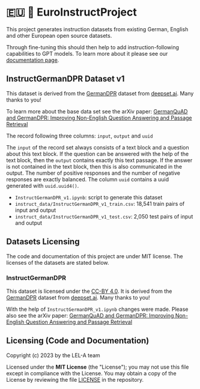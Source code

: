 # 🇪🇺 💬 EuroInstructProject
This project generates instruction datasets from existing German,
English and other European open source datasets.

Through fine-tuning this should then help to add instruction-following capabilities
to GPT models. To learn more about it please see our
[documentation page](https://github.com/LEL-A/doc).

## InstructGermanDPR Dataset v1
This dataset is derived from the [GermanDPR](https://www.deepset.ai/germanquad)
dataset from [deepset.ai](https://www.deepset.ai/).
Many thanks to you!

To learn more about the base data set see the arXiv paper:
[GermanQuAD and GermanDPR: Improving Non-English Question Answering and Passage Retrieval](https://arxiv.org/abs/2104.12741)

The record following three columns: `input`, `output` and `uuid`

The `input` of the record set always consists of a text block and a question about this text block.
If the question can be answered with the help of the text block,
then the `output` contains exactly this text passage.
If the answer is not contained in the text block,
then this is also communicated in the output.
The number of positive responses and the number of negative responses are exactly balanced.
The column `uuid` contains a uuid generated with `uuid.uuid4()`.

- `InstructGermanDPR_v1.ipynb`: script to generate this dataset
- `instruct_data/InstructGermanDPR_v1_train.csv`: 18,541 train pairs of input and output
- `instruct_data/InstructGermanDPR_v1_test.csv`: 2,050 test pairs of input and output

## Datasets Licensing
The code and documentation of this project are under MIT license.
The licenses of the datasets are stated below.

### InstructGermanDPR
This dataset is licensed under the [CC-BY 4.0](https://creativecommons.org/licenses/by/4.0/).
It is derived from the [GermanDPR](https://www.deepset.ai/germanquad)
dataset from [deepset.ai](https://www.deepset.ai/).
Many thanks to you!

With the help of `InstructGermanDPR_v1.ipynb` changes were made.
Please also see the arXiv paper:
[GermanQuAD and GermanDPR: Improving Non-English Question Answering and Passage Retrieval](https://arxiv.org/abs/2104.12741)

## Licensing (Code and Documentation)
Copyright (c) 2023 by the LEL-A team

Licensed under the **MIT License** (the "License"); you may not use this file except in compliance with the License.
You may obtain a copy of the License by reviewing the file
[LICENSE](https://raw.githubusercontent.com/LEL-A/EuroInstructProject/main/LICENSE) in the repository.

